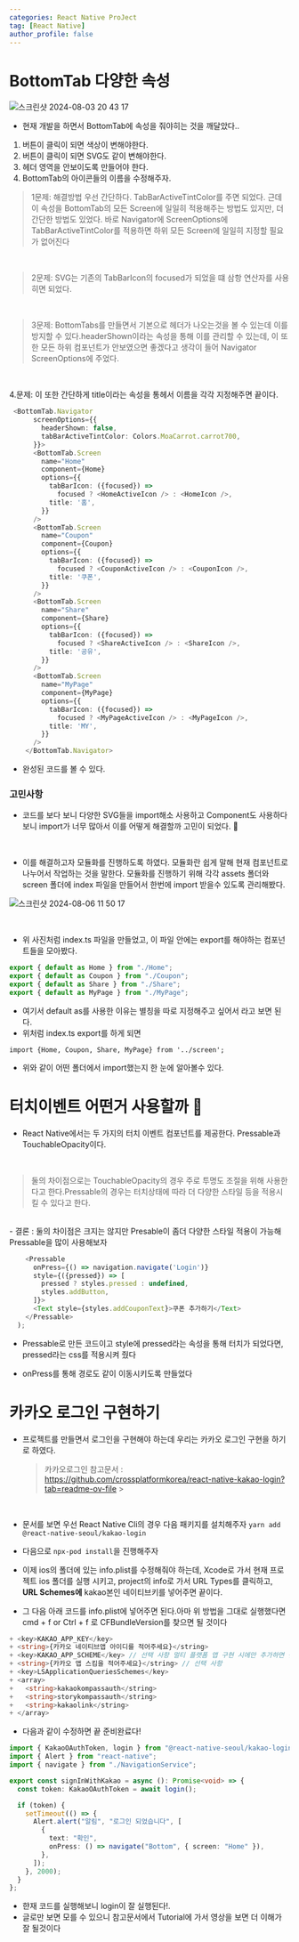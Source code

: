 ```yaml
---
categories: React Native ProJect
tag: [React Native]
author_profile: false
---
```


# BottomTab 다양한 속성

![스크린샷 2024-08-03 20 43 17](https://github.com/user-attachments/assets/b609e6ce-b42c-456e-8a0f-1e2c9f1baf7b)

- 현재 개발을 하면서 BottomTab에 속성을 줘야히는 것을 깨달았다..

1. 버튼이 클릭이 되면 색상이 변해야한다.
2. 버튼이 클릭이 되면 SVG도 같이 변해야한다.
3. 헤더 영역을 안보이도록 만들어야 한다.
4. BottomTab의 아이콘들의 이름을 수정해주자.

> 1문제: 해결방법 우선 간단하다. TabBarActiveTintColor를 주면 되었다. 근데 이 속성을 BottomTab의 모든 Screen에 일일히 적용해주는 방법도 있지만, 더 간단한 방법도 있었다. 바로 Navigator에 ScreenOptions에 TabBarActiveTintColor를 적용하면 하위 모든 Screen에 일일히 지정할 필요가 없어진다

<br/>

> 2문제: SVG는 기존의 TabBarIcon의 focused가 되었을 떄 삼항 연산자를 사용히면 되었다.

<br/>

> 3문제: BottomTabs를 만들면서 기본으로 헤더가 나오는것을 볼 수 있는데 이를 방지할 수 있다.headerShown이라는 속성을 통해 이를 관리할 수 있는데, 이 또한 모든 하위 컴포넌트가 안보였으면 좋겠다고
> 생각이 들어 Navigator ScreenOptions에 주었다.

<br />

4.문제: 이 또한 간단하게 title이라는 속성을 통헤서 이름을 각각 지정해주면 끝이다.

```typescript
 <BottomTab.Navigator
      screenOptions={{
        headerShown: false,
        tabBarActiveTintColor: Colors.MoaCarrot.carrot700,
      }}>
      <BottomTab.Screen
        name="Home"
        component={Home}
        options={{
          tabBarIcon: ({focused}) =>
            focused ? <HomeActiveIcon /> : <HomeIcon />,
          title: '홈',
        }}
      />
      <BottomTab.Screen
        name="Coupon"
        component={Coupon}
        options={{
          tabBarIcon: ({focused}) =>
            focused ? <CouponActiveIcon /> : <CouponIcon />,
          title: '쿠폰',
        }}
      />
      <BottomTab.Screen
        name="Share"
        component={Share}
        options={{
          tabBarIcon: ({focused}) =>
            focused ? <ShareActiveIcon /> : <ShareIcon />,
          title: '공유',
        }}
      />
      <BottomTab.Screen
        name="MyPage"
        component={MyPage}
        options={{
          tabBarIcon: ({focused}) =>
            focused ? <MyPageActiveIcon /> : <MyPageIcon />,
          title: 'MY',
        }}
      />
    </BottomTab.Navigator>
```

- 완성된 코드를 볼 수 있다.

### 고민사항

- 코드를 보다 보니 다양한 SVG들을 import해소 사용하고 Component도 사용하다 보니 import가 너무 많아서 이를 어떻게 해결할까 고민이 되었다. 🤔

<br />

- 이를 해결하고자 모듈화를 진행하도록 하였다. 모듈화란 쉽게 말해 현재 컴포넌트로 나누어서 작업하는 것을 말한다. 모듈화를 진행하기 위해 각각 assets 폴더와 screen 폴더에 index 파일을 만들어서 한번에 import 받을수 있도록 관리해봤다.

![스크린샷 2024-08-06 11 50 17](https://github.com/user-attachments/assets/eb4c680b-3fb8-4546-bb33-fcf8ad7dde85)

<br />

- 위 사진처럼 index.ts 파일을 만들었고, 이 파일 안에는 export를 해야하는 컴포넌트들을 모아봤다.

```typescript
export { default as Home } from "./Home";
export { default as Coupon } from "./Coupon";
export { default as Share } from "./Share";
export { default as MyPage } from "./MyPage";
```

- 여기서 default as를 사용한 이유는 별칭을 따로 지정해주고 싶어서 라고 보면 된다.
- 위처럼 index.ts export를 하게 되면

`import {Home, Coupon, Share, MyPage} from '../screen';`

- 위와 같이 어떤 폴더에서 import했는지 한 눈에 알아볼수 있다.

# 터치이벤트 어떤거 사용할까 🤔

- React Native에서는 두 가지의 터치 이벤트 컴포넌트를 제공한다. Pressable과 TouchableOpacity이다.

  <br/>

> 둘의 차이점으로는 TouchableOpacity의 경우 주로 투명도 조절을 위해 사용한다고 한다.Pressable의 경우는 터치상태에 따라 더 다양한 스타일 등을 적용시킬 수 있다고 한다.

<br />
- 결론 : 둘의 차이점은 크지는 않지만 Presable이 좀더 다양한 스타일 적용이 가능해 Pressable을 많이 사용해보자

```typescript
    <Pressable
      onPress={() => navigation.navigate('Login')}
      style={({pressed}) => [
        pressed ? styles.pressed : undefined,
        styles.addButton,
      ]}>
      <Text style={styles.addCouponText}>쿠폰 추가하기</Text>
    </Pressable>
  );
```

- Pressable로 만든 코드이고 style에 pressed라는 속성을 통해 터치가 되었다면, pressed라는 css를 적용시켜 줬다

- onPress를 통해 경로도 같이 이동시키도록 만들었다

# 카카오 로그인 구현하기

- 프로젝트를 만들면서 로그인을 구현해야 하는데 우리는 카카오 로그인 구현을 하기로 하였다.

  > 카카오로그인 참고문서 : https://github.com/crossplatformkorea/react-native-kakao-login?tab=readme-ov-file >

   <br />

- 문서를 보면 우선 React Native Cli의 경우 다음 패키지를 설치해주자
  `yarn add @react-native-seoul/kakao-login`

- 다음으로 `npx-pod install`을 진행해주자

- 이제 ios의 폴더에 있는 info.plist를 수정해줘야 하는데, Xcode로 가서 현재 프로젝트 ios 폴더를 실행 시키고, project의 info로 가서 URL Types를 클릭하고, <strong>URL Schemes에</strong> kakao본인 네이티브키를 넣어주면 끝이다.

- 그 다음 아래 코드를 info.plist에 넣어주면 된다.아마 위 방법을 그대로 실행했다면 cmd + f or Ctrl + f 로 CFBundleVersion를 찾으면 될 것이다

```typescript
+ <key>KAKAO_APP_KEY</key>
+ <string>{카카오 네이티브앱 아이디를 적어주세요}</string>
+ <key>KAKAO_APP_SCHEME</key> // 선택 사항 멀티 플랫폼 앱 구현 시에만 추가하면 됩니다
+ <string>{카카오 앱 스킴을 적어주세요}</string> // 선택 사항
+ <key>LSApplicationQueriesSchemes</key>
+ <array>
+   <string>kakaokompassauth</string>
+   <string>storykompassauth</string>
+   <string>kakaolink</string>
+ </array>
```

- 다음과 같이 수정하면 끝 준비완료다!

```typescript
import { KakaoOAuthToken, login } from "@react-native-seoul/kakao-login";
import { Alert } from "react-native";
import { navigate } from "./NavigationService";

export const signInWithKakao = async (): Promise<void> => {
  const token: KakaoOAuthToken = await login();

  if (token) {
    setTimeout(() => {
      Alert.alert("알림", "로그인 되었습니다", [
        {
          text: "확인",
          onPress: () => navigate("Bottom", { screen: "Home" }),
        },
      ]);
    }, 2000);
  }
};
```

- 햔재 코드를 실행해보니 login이 잘 실행된다!.
- 글로만 보면 모를 수 있으니 참고문서에서 Tutorial에 가서 영상을 보면 더 이해가 잘 될것이다
